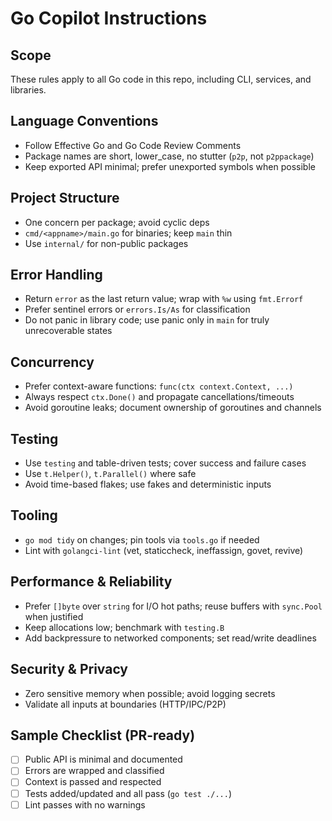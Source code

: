 # Go Copilot Instructions

## Scope
These rules apply to all Go code in this repo, including CLI, services, and libraries.

## Language Conventions
- Follow Effective Go and Go Code Review Comments
- Package names are short, lower_case, no stutter (`p2p`, not `p2ppackage`)
- Keep exported API minimal; prefer unexported symbols when possible

## Project Structure
- One concern per package; avoid cyclic deps
- `cmd/<appname>/main.go` for binaries; keep `main` thin
- Use `internal/` for non-public packages

## Error Handling
- Return `error` as the last return value; wrap with `%w` using `fmt.Errorf`
- Prefer sentinel errors or `errors.Is/As` for classification
- Do not panic in library code; use panic only in `main` for truly unrecoverable states

## Concurrency
- Prefer context-aware functions: `func(ctx context.Context, ...)`
- Always respect `ctx.Done()` and propagate cancellations/timeouts
- Avoid goroutine leaks; document ownership of goroutines and channels

## Testing
- Use `testing` and table-driven tests; cover success and failure cases
- Use `t.Helper()`, `t.Parallel()` where safe
- Avoid time-based flakes; use fakes and deterministic inputs

## Tooling
- `go mod tidy` on changes; pin tools via `tools.go` if needed
- Lint with `golangci-lint` (vet, staticcheck, ineffassign, govet, revive)

## Performance & Reliability
- Prefer `[]byte` over `string` for I/O hot paths; reuse buffers with `sync.Pool` when justified
- Keep allocations low; benchmark with `testing.B`
- Add backpressure to networked components; set read/write deadlines

## Security & Privacy
- Zero sensitive memory when possible; avoid logging secrets
- Validate all inputs at boundaries (HTTP/IPC/P2P)

## Sample Checklist (PR-ready)
- [ ] Public API is minimal and documented
- [ ] Errors are wrapped and classified
- [ ] Context is passed and respected
- [ ] Tests added/updated and all pass (`go test ./...`)
- [ ] Lint passes with no warnings
